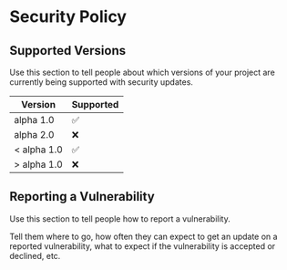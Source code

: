 # Security Policy

## Supported Versions

Use this section to tell people about which versions of your project are
currently being supported with security updates.

| Version | Supported          |
| ------- | ------------------ |
| alpha 1.0   | :white_check_mark: |
| alpha 2.0   | :x:                |
| < alpha 1.0 | :white_check_mark: |
| > alpha 1.0 | :x:                |

## Reporting a Vulnerability

Use this section to tell people how to report a vulnerability.

Tell them where to go, how often they can expect to get an update on a
reported vulnerability, what to expect if the vulnerability is accepted or
declined, etc.
